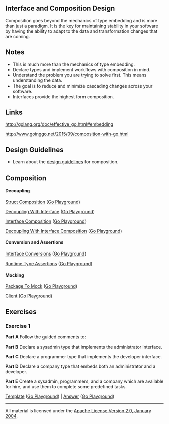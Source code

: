 ## Interface and Composition Design

Composition goes beyond the mechanics of type embedding and is more than just a paradigm. It is the key for maintaining stability in your software by having the ability to adapt to the data and transformation changes that are coming.

## Notes

* This is much more than the mechanics of type embedding.
* Declare types and implement workflows with composition in mind.
* Understand the problem you are trying to solve first. This means understanding the data.
* The goal is to reduce and minimize cascading changes across your software.
* Interfaces provide the highest form composition.

## Links

http://golang.org/doc/effective_go.html#embedding

http://www.goinggo.net/2015/09/composition-with-go.html

## Design Guidelines

* Learn about the [design guidelines](../../reading/design_guidelines.md) for composition.

## Composition

#### Decoupling

[Struct Composition](example1/example1.go) ([Go Playground](https://play.golang.org/p/wipPTC9se1))

[Decoupling With Interface](example2/example2.go) ([Go Playground](https://play.golang.org/p/Kh8JCDxdjY))

[Interface Composition](example3/example3.go) ([Go Playground](https://play.golang.org/p/wUtZ7gxLIL))

[Decoupling With Interface Composition](example4/example4.go) ([Go Playground](https://play.golang.org/p/uB4c33sbfj))

#### Conversion and Assertions

[Interface Conversions](example5/example5.go) ([Go Playground](http://play.golang.org/p/W8_QflbEFz))

[Runtime Type Assertions](example6/example6.go) ([Go Playground](http://play.golang.org/p/2kfVP_SGA4))

#### Mocking

[Package To Mock](example7/pubsub/pubsub.go) ([Go Playground](https://play.golang.org/p/GfjXEKv4qf))

[Client](example7/example7.go) ([Go Playground](https://play.golang.org/p/Z-Wdj9Mfmg))

## Exercises

### Exercise 1

**Part A** Follow the guided comments to:

**Part B** Declare a sysadmin type that implements the administrator interface.

**Part C** Declare a programmer type that implements the developer interface.

**Part D** Declare a company type that embeds both an administrator and a developer.

**Part E** Create a sysadmin, programmers, and a company which are available for hire, and use them to complete some predefined tasks.

[Template](exercises/template1/template1.go) ([Go Playground](http://play.golang.org/p/b8ww3jd2Xs)) | 
[Answer](exercises/exercise1/exercise1.go) ([Go Playground](http://play.golang.org/p/UvFEZQHDu0))
___
All material is licensed under the [Apache License Version 2.0, January 2004](http://www.apache.org/licenses/LICENSE-2.0).